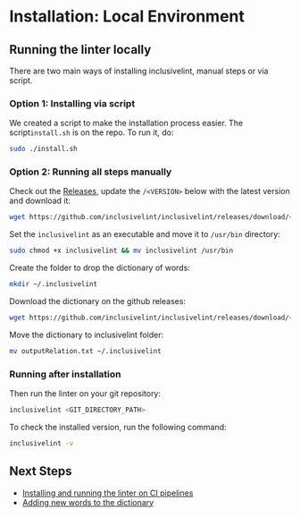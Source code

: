 # Installation: Local Environment

## Running the linter locally

There are two main ways of installing inclusivelint, manual steps or via script.

### **Option 1: Installing via script**

We created a script to make the installation process easier. The script```install.sh``` is on the repo. To run it, do:

``` sh
sudo ./install.sh
```

### **Option 2: Running all steps manually**

Check out the [Releases](https://github.com/fernandoBRS/inclusive-linter/releases), update the `/<VERSION>` below with the latest version and download it:

```sh
wget https://github.com/inclusivelint/inclusivelint/releases/download/<VERSION>/inclusivelint
```

Set the `inclusivelint` as an executable and move it to `/usr/bin` directory:

```sh
sudo chmod +x inclusivelint && mv inclusivelint /usr/bin
```

Create the folder to drop the dictionary of words:

```sh
mkdir ~/.inclusivelint
```

Download the dictionary on the github releases:

```sh
wget https://github.com/inclusivelint/inclusivelint/releases/download/<VERSION>/outputRelation.txt
```

Move the dictionary to inclusivelint folder:

```sh
mv outputRelation.txt ~/.inclusivelint
```

### Running after installation

Then run the linter on your git repository:

```sh
inclusivelint <GIT_DIRECTORY_PATH>
```

To check the installed version, run the following command:

```sh
inclusivelint -v
```

## Next Steps

- [Installing and running the linter on CI pipelines](./installation-ci-pipelines.md)
- [Adding new words to the dictionary](./add-new-words.md)
